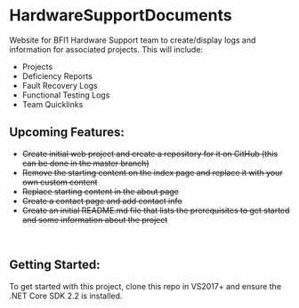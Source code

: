 # HardwareSupportDocuments
Website for BFI1 Hardware Support team to create/display logs and information for associated projects. 
This will include:
- Projects
- Deficiency Reports
- Fault Recovery Logs
- Functional Testing Logs
- Team Quicklinks

## Upcoming Features:

- <s>Create initial web project and create a repository for it on GitHub (this can be done in the master branch)</s>
- <s>Remove the starting content on the index page and replace it with your own custom content</s>
- <s>Replace starting content in the about page</s>
- <s>Create a contact page and add contact info</s>
- <s>Create an initial README.md file that lists the prerequisites to get started and some information about the project</s>


<br />

## Getting Started:
To get started with this project, clone this repo in VS2017+ and ensure the .NET Core SDK 2.2 is installed. 

